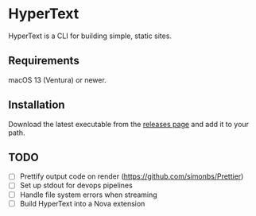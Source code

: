 HyperText
=========
HyperText is a CLI for building simple, static sites.

Requirements
------------
macOS 13 (Ventura) or newer.

Installation
------------
Download the latest executable from the [releases page][releases] and add it to your path.

[releases]: https://github.com/jarrodtaylor/hypertext/releases

TODO
----
- [ ] Prettify output code on render (https://github.com/simonbs/Prettier)
- [ ] Set up stdout for devops pipelines
- [ ] Handle file system errors when streaming
- [ ] Build HyperText into a Nova extension